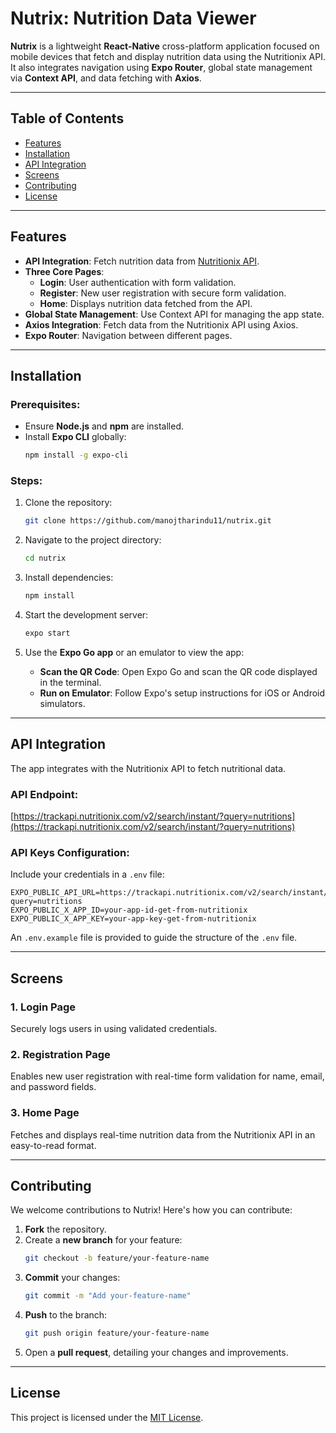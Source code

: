 # Nutrix: Nutrition Data Viewer

**Nutrix** is a lightweight **React-Native** cross-platform application focused on mobile devices that fetch and display nutrition data using the Nutritionix API. It also integrates navigation using **Expo Router**, global state management via **Context API**, and data fetching with **Axios**.

---


## Table of Contents

- [Features](#features)  
- [Installation](#installation)  
- [API Integration](#api-integration)  
- [Screens](#screens)  
- [Contributing](#contributing)  
- [License](#license)  

---


## Features

- **API Integration**: Fetch nutrition data from [Nutritionix API](https://trackapi.nutritionix.com/v2/search/instant/?query=nutritions).
- **Three Core Pages**:
  - **Login**: User authentication with form validation.
  - **Register**: New user registration with secure form validation.
  - **Home**: Displays nutrition data fetched from the API.
- **Global State Management**: Use Context API for managing the app state.
- **Axios Integration**: Fetch data from the Nutritionix API using Axios.
- **Expo Router**: Navigation between different pages.

---


## Installation

### Prerequisites:
- Ensure **Node.js** and **npm** are installed.
- Install **Expo CLI** globally:
    ```bash
    npm install -g expo-cli
    ```

### Steps:
1. Clone the repository:
    ```bash
    git clone https://github.com/manojtharindu11/nutrix.git
    ```

2. Navigate to the project directory:
    ```bash
    cd nutrix
    ```

3. Install dependencies:
    ```bash
    npm install
    ```

4. Start the development server:
    ```bash
    expo start
    ```

5. Use the **Expo Go app** or an emulator to view the app:
   - **Scan the QR Code**: Open Expo Go and scan the QR code displayed in the terminal.
   - **Run on Emulator**: Follow Expo's setup instructions for iOS or Android simulators.

---

## API Integration

The app integrates with the Nutritionix API to fetch nutritional data.  

### API Endpoint:  
[https://trackapi.nutritionix.com/v2/search/instant/?query=nutritions](https://trackapi.nutritionix.com/v2/search/instant/?query=nutritions)  

### API Keys Configuration:
Include your credentials in a `.env` file:  

```env
EXPO_PUBLIC_API_URL=https://trackapi.nutritionix.com/v2/search/instant/?query=nutritions
EXPO_PUBLIC_X_APP_ID=your-app-id-get-from-nutritionix
EXPO_PUBLIC_X_APP_KEY=your-app-key-get-from-nutritionix
```

An `.env.example` file is provided to guide the structure of the `.env` file.

---


## Screens

### 1. **Login Page**  
Securely logs users in using validated credentials.  

### 2. **Registration Page**  
Enables new user registration with real-time form validation for name, email, and password fields.  

### 3. **Home Page**  
Fetches and displays real-time nutrition data from the Nutritionix API in an easy-to-read format.

---

## Contributing

We welcome contributions to Nutrix! Here's how you can contribute:  

1. **Fork** the repository.  
2. Create a **new branch** for your feature:
    ```bash
    git checkout -b feature/your-feature-name
    ```
3. **Commit** your changes:
    ```bash
    git commit -m "Add your-feature-name"
    ```
4. **Push** to the branch:
    ```bash
    git push origin feature/your-feature-name
    ```
5. Open a **pull request**, detailing your changes and improvements.

---


## License

This project is licensed under the [MIT License](LICENSE). 
